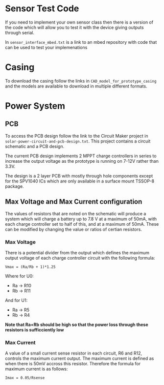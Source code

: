 # Sensor Test Code
If you need to implement your own sensor class then there is a version of the code which will allow you to test it with the device giving outputs through serial.

In `sensor_interface_mbed.txt` is a link to an mbed repository with code that can be used to test your implemenations

# Casing
To download the casing follow the links in `CAD_model_for_prototype_casing` and the models are available to download in multiple different formats.

# Power System
## PCB
To access the PCB design follow the link to the Circuit Maker project in `solar-power-circuit-and-pcb-design.txt`. This project contains a circuit schematic and a PCB design.

The current PCB design implements 2 MPPT charge controllers in series to increase the output voltage as the prototype is running on 7-12V rather than 3.3V.

The design is a 2 layer PCB with mostly through hole components except for the SPV1040 ICs which are only available in a surface mount TSSOP-8 package.

## Max Voltage and Max Current configuration
The values of resistors that are noted on the schematic will produce a system which will charge a battery up to 7.8 V at a maximum of 50mA, with each charge controller set to half of this, and at a maximum of 50mA. These can be modified by changing the value or ratios of certian resistors.
### Max Voltage
There is a potential divider from the output which defines the maximum output voltage of each charge controller circuit with the following formula:

`Vmax = (Ra/Rb + 1)*1.25`

Where for U0:
* Ra -> R10
* Rb -> R11
    
And for U1:
* Ra -> R5
* Rb -> R4

**Note that Ra+Rb should be high so that the power loss through these resistors is sufficciently low**

### Max Current
A value of a small current sense resistor in each circuit, R6 and R12, controls the maximum current output. The maximum current is defined as when there is 50mV accross this resistor. Therefore the formula for maximum current is as follows:
 
 `Imax = 0.05/Rsense`
